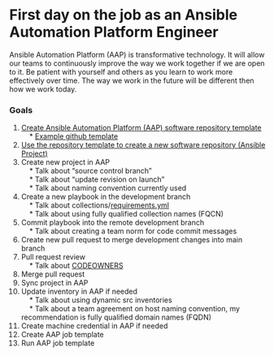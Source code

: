 First day on the job as an Ansible Automation Platform Engineer
=========
Ansible Automation Platform (AAP) is transformative technology. It will allow our teams to continuously improve the way we work together if we are open to it. Be patient with yourself and others as you learn to work more effectively over time. The way we work in the future will be different then how we work today.

### Goals

<p>
</p>

1. [Create Ansible Automation Platform (AAP) software repository template](https://docs.github.com/en/repositories/creating-and-managing-repositories/creating-a-template-repository)<br>
&nbsp;&nbsp;&nbsp;&nbsp;* [Example github template](https://github.com/ericcames/hello_world)<br>
2. [Use the repository template to create a new software repository (Ansible Project)](https://docs.github.com/en/repositories/creating-and-managing-repositories/creating-a-repository-from-a-template)<br>
3. Create new project in AAP<br>
&nbsp;&nbsp;&nbsp;&nbsp;* Talk about “source control branch”<br>
&nbsp;&nbsp;&nbsp;&nbsp;* Talk about “update revision on launch”<br>
&nbsp;&nbsp;&nbsp;&nbsp;* Talk about naming convention currently used<br>
4. Create a new playbook in the development branch<br>
&nbsp;&nbsp;&nbsp;&nbsp;* Talk about collections/[requirements.yml](https://github.com/ericcames/hello_world/blob/main/collections/requirements.yml)<br>
&nbsp;&nbsp;&nbsp;&nbsp;* Talk about using fully qualified collection names (FQCN)<br>
5. Commit playbook into the remote development branch<br>
&nbsp;&nbsp;&nbsp;&nbsp;* Talk about creating a team norm for code commit messages<br>
6. Create new pull request to merge development changes into main branch<br>
7. Pull request review<br>
&nbsp;&nbsp;&nbsp;&nbsp;* Talk about [CODEOWNERS](https://docs.github.com/en/repositories/managing-your-repositorys-settings-and-features/customizing-your-repository/about-code-owners)<br>
8. Merge pull request<br>
9. Sync project in AAP<br>
10. Update inventory in AAP if needed<br>
&nbsp;&nbsp;&nbsp;&nbsp;* Talk about using dynamic src inventories<br>
&nbsp;&nbsp;&nbsp;&nbsp;* Talk about a team agreement on host naming convention, my recommendation is fully qualified domain names (FQDN)<br>
11. Create machine credential in AAP if needed<br>
12. Create AAP job template<br>
13. Run AAP job template<br>
